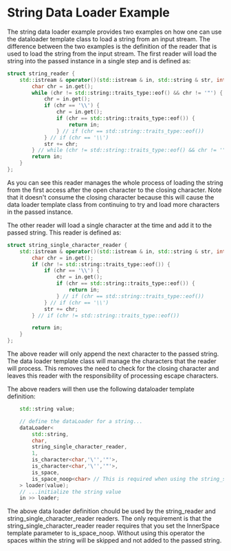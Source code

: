 # String Data Loader Example

The string data loader example provides two examples on how one can use the
dataloader template class to load a string from an input stream.  The
difference between the two examples is the definition of the reader that
is used to load the string from the input stream.  The first reader will
load the string into the passed instance in a single step and is defined
as:

```cpp
struct string_reader {
    std::istream & operator()(std::istream & in, std::string & str, int field) {
        char chr = in.get();
        while (chr != std::string::traits_type::eof() && chr != '"') {
            chr = in.get();
            if (chr == '\\') {
                chr = in.get();
                if (chr == std::string::traits_type::eof()) {
                    return in;
                } // if (chr == std::string::traits_type::eof())
            } // if (chr == '\\')
            str += chr;
        } // while (chr != std::string::traits_type::eof() && chr != '"')
        return in;
    }
};
```

As you can see this reader manages the whole process of loading the string
from the first access after the open character to the closing character.
Note that it doesn't consume the closing character because this will cause
the data loader template class from continuing to try and load more characters
in the passed instance.

The other reader will load a single character at the time and add it to the
passed string.  This reader is defined as:

```cpp
struct string_single_character_reader {
    std::istream & operator()(std::istream & in, std::string & str, int field) {
        char chr = in.get();
        if (chr != std::string::traits_type::eof()) {
            if (chr == '\\') {
                chr = in.get();
                if (chr == std::string::traits_type::eof()) {
                    return in;
                } // if (chr == std::string::traits_type::eof())
            } // if (chr == '\\')
            str += chr;
        } // if (chr != std::string::traits_type::eof())

        return in;
    }
};
```

The above reader will only append the next character to the passed string.
The data loader template class will manage the characters that the reader
will process.  This removes the need to check for the closing character and
leaves this reader with the responsibility of processing escape characters.

The above readers will then use the following dataloader template definition:

```cpp
    std::string value;

    // define the dataLoader for a string...
    dataLoader<
        std::string,
        char,
        string_single_character_reader,
        1,
        is_character<char,'\'','"'>,
        is_character<char,'\'','"'>,
        is_space,
        is_space_noop<char> // This is required when using the string_single_character_reader reader
    > loader(value);
    // ...initialize the string value
    in >> loader;
```

The above data loader definition chould be used by the string_reader and
string_single_character_reader readers.  The only requirement is that the
string_single_character_reader reader requires that you set the InnerSpace
template parameter to is_space_noop.  Without using this operator the
spaces within the string will be skipped and not added to the passed
string.
